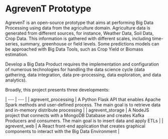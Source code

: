 # AgrevenT Prototype

AgrevenT is an open-source prototype that aims at performing Big Data Processing using data from the agriculture domain.
Agriculture data is generated from different sources, for instance,
Weather Data, Soil Data, Crop Data. This information is gathered with different scales, including time-series, summary, greenhouse or field levels. Some predictions models can be approached with Big Data Tools, such as Crop Yield or Biomass estimation.

Develop a Big Data Product requires the implementation and configuration of numerous technologies for handling the data science cycle (data gathering, data integration, data pre-processing, data exploration, and data analytics). 

Broadly, this project presents three developments:

| --- | --- |
| agrevent_processing  | A Python Flask API that enables Apache Spark methods and user-defined process. The main goal is to retrieve data and in-memory distribute processing |
| agrevent_storage | A NodeJS project that connects with a MongoDB Database and creates Kafka Producers and consumers. The main goal is to insert data and apply ETLs |
| agrevent_web  | A React front-end application that creates graphical components to interact with the Big Data Environment  |


